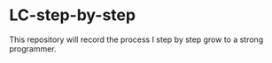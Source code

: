# LC-step-by-step
This repository will record the process I step by step grow to a strong programmer.
